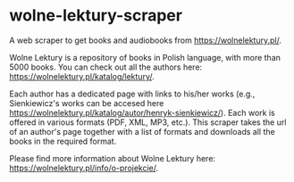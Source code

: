 # wolne-lektury-scraper
A web scraper to get books and audiobooks from https://wolnelektury.pl/.

Wolne Lektury is a repository of books in Polish language, with more than 5000 books.
You can check out all the authors here: https://wolnelektury.pl/katalog/lektury/.

Each author has a dedicated page with links to his/her works (e.g., Sienkiewicz's works can be accesed here https://wolnelektury.pl/katalog/autor/henryk-sienkiewicz/).
Each work is offered in various formats (PDF, XML, MP3, etc.).
This scraper takes the url of an author's page together with a list of formats and downloads all the books in the required format.

Please find more information about Wolne Lektury here: https://wolnelektury.pl/info/o-projekcie/.
